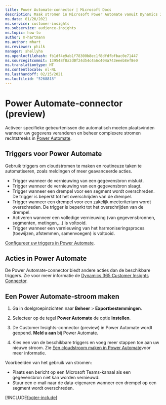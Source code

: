 ```yaml
---
title: Power Automate-connector | Microsoft Docs
description: Maak stromen in Microsoft Power Automate vanuit Dynamics 365 Customer Insights.
ms.date: 01/20/2021
ms.service: customer-insights
ms.subservice: audience-insights
ms.topic: how-to
author: m-hartmann
ms.author: mhart
ms.reviewer: philk
manager: shellyha
ms.openlocfilehash: fb1df4e9ab1f78300b8ec1f8dfdfbfbac0e71447
ms.sourcegitcommit: 139548f8a2d0f24d54c4a6c404a743eeeb8ef8e0
ms.translationtype: HT
ms.contentlocale: nl-NL
ms.lasthandoff: 02/15/2021
ms.locfileid: "5268818"
---
```

# <a name="power-automate-connector-preview"></a>Power Automate-connector (preview)

Activeer specifieke gebeurtenissen die automatisch moeten plaatsvinden wanneer uw gegevens veranderen en beheer complexere stromen rechtstreeks in [Power Automate](https://flow.microsoft.com/).

## <a name="power-automate-triggers"></a>Triggers voor Power Automate

Gebruik triggers om cloudstromen te maken en routineuze taken te automatiseren, zoals meldingen of meer geavanceerde acties. 

- Trigger wanneer de vernieuwing van een gegevensbron mislukt. 
- Trigger wanneer de vernieuwing van een gegevensbron slaagt.
- Trigger wanneer een drempel voor een segment wordt overschreden. De trigger is beperkt tot het overschrijden van de drempel.
- Trigger wanneer een drempel voor een zakelijk meetcriterium wordt overschreden. De trigger is beperkt tot het overschrijden van de drempel.
- Activeren wanneer een volledige vernieuwing (van gegevensbronnen, segmenten, metingen,...) is voltooid.
- Trigger wanneer een vernieuwing van het harmoniseringsproces (toewijzen, afstemmen, samenvoegen) is voltooid.

[Configureer uw triggers in Power Automate](https://flow.microsoft.com/connectors/shared_customerinsights/dynamics-365-customer-insights-connector/).

## <a name="power-automate-actions"></a>Acties in Power Automate
De Power Automate-connector biedt andere acties dan de beschikbare triggers. Zie voor meer informatie de [Dynamics 365 Customer Insights Connector](https://docs.microsoft.com/connectors/customerinsights/).

## <a name="create-a-power-automate-flow"></a>Een Power Automate-stroom maken

1. Ga in doelgroepinzichten naar **Beheer** > **Exportbestemmingen**.

1. Selecteer op de tegel **Power Automate** de optie **Instellen**.

1. De Customer Insights-connector (preview) in Power Automate wordt geopend. **Meld u aan** bij Power Automate.

1. Kies een van de beschikbare triggers en voeg meer stappen toe aan uw nieuwe stroom. Zie [Een cloudstroom maken in Power Automate](https://docs.microsoft.com/power-automate/get-started-logic-flow)​voor meer informatie.

Voorbeelden van het gebruik van stromen: 
- Plaats een bericht op een Microsoft Teams-kanaal als een gegevensbron niet kan worden vernieuwd. 
- Stuur een e-mail naar de data-eigenaren wanneer een drempel op een segment wordt overschreden.



[!INCLUDE[footer-include](../includes/footer-banner.md)]